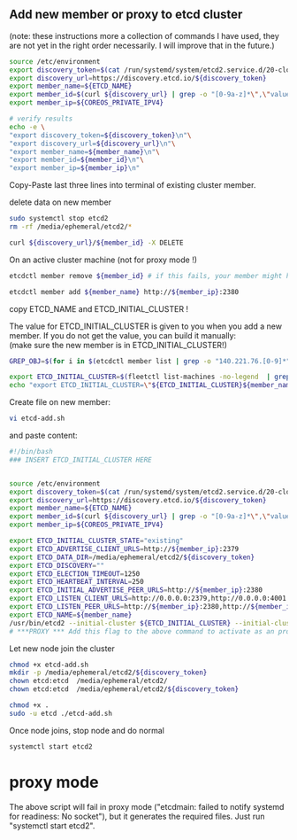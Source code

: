 ## Add new member or proxy to etcd cluster

(note: these instructions more a collection of commands I have used, they are not yet in the right order necessarily. I will improve that in the future.)

```bash
source /etc/environment
export discovery_token=$(cat /run/systemd/system/etcd2.service.d/20-cloudinit.conf | grep ETCD_DISCOVERY | grep -o "[0-9a-f]\{32\}")
export discovery_url=https://discovery.etcd.io/${discovery_token}
export member_name=${ETCD_NAME}
export member_id=$(curl ${discovery_url} | grep -o "[0-9a-z]*\",\"value\":\"${member_name}" | grep -o "^[0-9a-z]*") # risky JSON parsing!
export member_ip=${COREOS_PRIVATE_IPV4}

# verify results
echo -e \
"export discovery_token=${discovery_token}\n"\
"export discovery_url=${discovery_url}\n"\
"export member_name=${member_name}\n"\
"export member_id=${member_id}\n"\
"export member_ip=${member_ip}\n"

```
Copy-Paste last three lines into terminal of existing cluster member.


delete data on new member
```bash
sudo systemctl stop etcd2
rm -rf /media/ephemeral/etcd2/*

curl ${discovery_url}/${member_id} -X DELETE
```

On an active cluster machine (not for proxy mode !)
```bash
etcdctl member remove ${member_id} # if this fails, your member might have been a proxy in fact.

etcdctl member add ${member_name} http://${member_ip}:2380
```
copy ETCD_NAME and ETCD_INITIAL_CLUSTER !



The value for ETCD_INITIAL_CLUSTER is given to you when you add a new member. If you do not get the value, you can build it manually:  
(make sure the new member is in ETCD_INITIAL_CLUSTER!)
```bash
GREP_OBJ=$(for i in $(etcdctl member list | grep -o "140.221.76.[0-9]*" | uniq) ; do echo -n $i ; echo -n "\|" ; done)

export ETCD_INITIAL_CLUSTER=$(fleetctl list-machines -no-legend  | grep "${GREP_OBJ}${member_ip}" | sed  's/.*\(140[0-9\.]*\).*\(node_[0-9a-z:]*\).*/\2=http:\/\/\1:2380/g' | tr '\n' ',')
echo "export ETCD_INITIAL_CLUSTER=\"${ETCD_INITIAL_CLUSTER}${member_name}=http://${member_ip}:2380\""
```

Create file on new member:
```bash
vi etcd-add.sh
```
and paste content:
```bash
#!/bin/bash
### INSERT ETCD_INITIAL_CLUSTER HERE


source /etc/environment
export discovery_token=$(cat /run/systemd/system/etcd2.service.d/20-cloudinit.conf | grep ETCD_DISCOVERY | grep -o "[0-9a-f]\{32\}")
export discovery_url=https://discovery.etcd.io/${discovery_token}
export member_name=${ETCD_NAME}
export member_id=$(curl ${discovery_url} | grep -o "[0-9a-z]*\",\"value\":\"${member_name}" | grep -o "^[0-9a-z]*") # risky JSON parsing!
export member_ip=${COREOS_PRIVATE_IPV4}

export ETCD_INITIAL_CLUSTER_STATE="existing"
export ETCD_ADVERTISE_CLIENT_URLS=http://${member_ip}:2379
export ETCD_DATA_DIR=/media/ephemeral/etcd2/${discovery_token}
export ETCD_DISCOVERY=""
export ETCD_ELECTION_TIMEOUT=1250
export ETCD_HEARTBEAT_INTERVAL=250
export ETCD_INITIAL_ADVERTISE_PEER_URLS=http://${member_ip}:2380
export ETCD_LISTEN_CLIENT_URLS=http://0.0.0.0:2379,http://0.0.0.0:4001
export ETCD_LISTEN_PEER_URLS=http://${member_ip}:2380,http://${member_ip}:7001
export ETCD_NAME=${member_name}
/usr/bin/etcd2 --initial-cluster ${ETCD_INITIAL_CLUSTER} --initial-cluster-state existing
# ***PROXY *** Add this flag to the above command to activate as an proxy: --proxy on

```

Let new node join the cluster
```bash
chmod +x etcd-add.sh 
mkdir -p /media/ephemeral/etcd2/${discovery_token} 
chown etcd:etcd  /media/ephemeral/etcd2/
chown etcd:etcd  /media/ephemeral/etcd2/${discovery_token}

chmod +x .
sudo -u etcd ./etcd-add.sh 
```

Once node joins, stop node and do normal 
```bash
systemctl start etcd2
```

# proxy mode
The above script will fail in proxy mode ("etcdmain: failed to notify systemd for readiness: No socket"), but it generates the required files. Just run "systemctl start etcd2".
